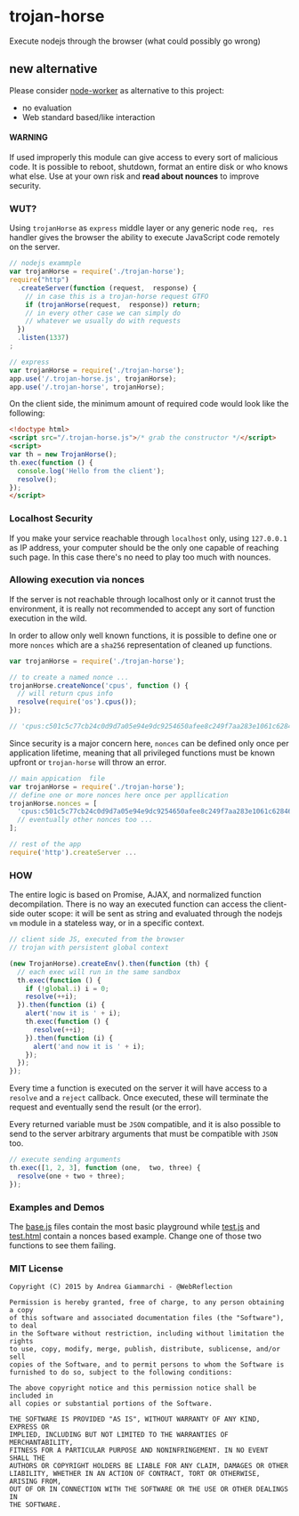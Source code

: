 # trojan-horse
Execute nodejs through the browser (what could possibly go wrong)

## new alternative
Please consider [node-worker](https://github.com/WebReflection/node-worker#node-worker) as alternative to this project:

  * no evaluation
  * Web standard based/like interaction

#### WARNING
If used improperly this module can give access to every sort of malicious code.
It is possible to reboot, shutdown, format an entire disk or who knows what else.
Use at your own risk and **read about nounces** to improve security.


### WUT?
Using `trojanHorse` as `express` middle layer or any generic node `req, res` handler gives the browser the ability to execute JavaScript code remotely on the server.
```js
// nodejs exammple
var trojanHorse = require('./trojan-horse');
require("http")
  .createServer(function (request,  response) {
    // in case this is a trojan-horse request GTFO
    if (trojanHorse(request,  response)) return;
    // in every other case we can simply do
    // whatever we usually do with requests
  })
  .listen(1337)
;

// express
var trojanHorse = require('./trojan-horse');
app.use('/.trojan-horse.js', trojanHorse);
app.use('/.trojan-horse', trojanHorse);
```

On the client side, the minimum amount of required code would look like the following:
```html
<!doctype html>
<script src="/.trojan-horse.js">/* grab the constructor */</script>
<script>
var th = new TrojanHorse();
th.exec(function () {
  console.log('Hello from the client');
  resolve();
});
</script>
```

### Localhost Security
If you make your service reachable through `localhost` only, using `127.0.0.1` as IP address, your computer should be the only one capable of reaching such page. In this case there's no need to play too much with nounces.


### Allowing execution via nonces
If the server is not reachable through localhost only or it cannot trust the environment, it is really not recommended to accept any sort of function execution in the wild.

In order to allow only well known functions, it is possible to define one or more `nonces` which are a `sha256` representation of cleaned up functions.

```js
var trojanHorse = require('./trojan-horse');

// to create a named nonce ... 
trojanHorse.createNonce('cpus', function () {
  // will return cpus info
  resolve(require('os').cpus());
});

// 'cpus:c501c5c77cb24c0d9d7a05e94e9dc9254650afee8c249f7aa283e1061c62846b'

```
Since security is a major concern here, `nonces` can be defined only once per application lifetime, meaning that all privileged functions must be known upfront or `trojan-horse` will throw an error.

```js
// main appication  file
var trojanHorse = require('./trojan-horse');
// define one or more nonces here once per appllication
trojanHorse.nonces = [
  'cpus:c501c5c77cb24c0d9d7a05e94e9dc9254650afee8c249f7aa283e1061c62846b',
  // eventually other nonces too ...
];

// rest of the app
require('http').createServer ...
```


### HOW
The entire logic is based on Promise, AJAX, and normalized function decompilation. There is no way an executed function can access the client-side outer scope: it will be sent as string and evaluated through the nodejs `vm` module in a stateless way, or in a specific context.

```js
// client side JS, executed from the browser
// trojan with persistent global context

(new TrojanHorse).createEnv().then(function (th) {
  // each exec will run in the same sandbox
  th.exec(function () {
    if (!global.i) i = 0;
    resolve(++i);
  }).then(function (i) {
    alert('now it is ' + i);
    th.exec(function () {
      resolve(++i);
    }).then(function (i) {
      alert('and now it is ' + i);
    });
  });
});
```

Every time a function is executed on the server it will have access to a `resolve` and a `reject` callback.
Once executed, these will terminate the request and eventually send the result (or the error).

Every returned variable must be `JSON` compatible, and it is also possible to send to the server arbitrary arguments that must be compatible with `JSON` too.

```js
// execute sending arguments
th.exec([1, 2, 3], function (one,  two, three) {
  resolve(one + two + three);
});
```


### Examples and Demos
The [base.js](base.js) files contain the most basic playground while [test.js](test.js) and [test.html](test.html) contain a nonces based example. Change one of those two functions to see them failing.



### MIT License
```
Copyright (C) 2015 by Andrea Giammarchi - @WebReflection

Permission is hereby granted, free of charge, to any person obtaining a copy
of this software and associated documentation files (the "Software"), to deal
in the Software without restriction, including without limitation the rights
to use, copy, modify, merge, publish, distribute, sublicense, and/or sell
copies of the Software, and to permit persons to whom the Software is
furnished to do so, subject to the following conditions:

The above copyright notice and this permission notice shall be included in
all copies or substantial portions of the Software.

THE SOFTWARE IS PROVIDED "AS IS", WITHOUT WARRANTY OF ANY KIND, EXPRESS OR
IMPLIED, INCLUDING BUT NOT LIMITED TO THE WARRANTIES OF MERCHANTABILITY,
FITNESS FOR A PARTICULAR PURPOSE AND NONINFRINGEMENT. IN NO EVENT SHALL THE
AUTHORS OR COPYRIGHT HOLDERS BE LIABLE FOR ANY CLAIM, DAMAGES OR OTHER
LIABILITY, WHETHER IN AN ACTION OF CONTRACT, TORT OR OTHERWISE, ARISING FROM,
OUT OF OR IN CONNECTION WITH THE SOFTWARE OR THE USE OR OTHER DEALINGS IN
THE SOFTWARE.
```
